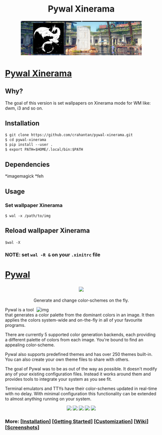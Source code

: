 <h1 align="center">Pywal Xinerama </h1 >
<h3 align="center"><img src="./img.jpg" width="400px"></h3>


# [Pywal Xinerama](https://github.com/crahantan/pywal-xinerama)

## Why?
The goal of this version is set wallpapers on Xinerama mode for WM like: dwm, i3 and so on. 

## Installation 
```
$ git clone https://github.com/crahantan/pywal-xinerama.git
$ cd pywal-xinerama
$ pip install --user .
$ export PATH=$HOME/.local/bin:$PATH
```

## Dependencies
*imagemagick
*feh

## Usage 
### Set wallpaper Xinerama
```
$ wal -x /path/to/img
```

## Reload wallpaper Xinerama
```
$wal -X
```

### NOTE: set `wal -R &` on your `.xinitrc` file

# [Pywal](https://github.com/dylanaraps/pywal) 
<h3 align="center"><img src="https://i.imgur.com/5WgMACe.gif" width="200px"></h3>
<p align="center">Generate and change color-schemes on the fly.</p>

<img src="https://i.imgur.com/HhK3LDv.jpg" alt="img" align="right" width="400px">
Pywal is a tool that generates a color palette from the dominant colors in an image. It then applies the colors system-wide and on-the-fly in all of your favourite programs.  

There are currently 5 supported color generation backends, each providing a different palette of colors from each image. You're bound to find an appealing color-scheme.

Pywal also supports predefined themes and has over 250 themes built-in. You can also create your own theme files to share with others.

The goal of Pywal was to be as out of the way as possible. It doesn't modify any of your existing configuration files. Instead it works around them and provides tools to integrate your system as you see fit.

Terminal emulators and TTYs have their color-schemes updated in real-time with no delay. With minimal configuration this functionality can be extended to almost anything running on your system.

<p align="center">
<a href="https://travis-ci.org/dylanaraps/pywal"><img src="https://travis-ci.org/dylanaraps/pywal.svg?branch=master"></a>
<a href="./LICENSE.md"><img src="https://img.shields.io/badge/license-MIT-blue.svg"></a>
<a href="https://pypi.python.org/pypi/pywal/"><img src="https://img.shields.io/pypi/v/pywal.svg"></a>
<a href="https://www.patreon.com/dyla"><img src="https://img.shields.io/badge/donate-patreon-yellow.svg"></a>
<a href="https://www.paypal.com/cgi-bin/webscr?cmd=_s-xclick&hosted_button_id=V7QNJNKS3WYVS"><img src="https://img.shields.io/badge/donate-paypal-green.svg"></a>
</p>

### More: \[[Installation](https://github.com/dylanaraps/pywal/wiki/Installation)] \[[Getting Started](https://github.com/dylanaraps/pywal/wiki/Getting-Started)] \[[Customization](https://github.com/dylanaraps/pywal/wiki/Customization)] \[[Wiki](https://github.com/dylanaraps/pywal/wiki)] \[[Screenshots](https://www.reddit.com/r/unixporn/search?q=wal&restrict_sr=on&sort=relevance&t=all)]
